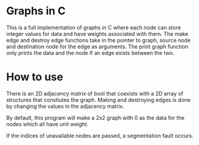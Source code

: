 # Graphs in C
This is a full implementation of graphs in C where each node can store integer values for data and have weights associated with them. 
The make edge and destroy edge functions take in the pointer to graph, source node and destination node for the edge as arguments.
The print graph function only prints the data and the node if an edge exists between the two.

# How to use

There is an 2D adjacency matrix of bool that coexists with a 2D array of structures that constiutes the graph. Making and destroying edges is done by changing the values in the adjacency matrix.

By default, this program will make a 2x2 graph with 0 as the data for the nodes which all have unit weight.

If the indices of unavailable nodes are passed, a segmentation fault occurs.
